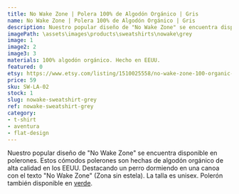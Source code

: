 ```yaml
---
title: No Wake Zone | Polera 100% de Algodón Orgánico | Gris
name: No Wake Zone | Polera 100% de Algodón Orgánico | Gris
description: Nuestro popular diseño de "No Wake Zone" se encuentra disponible en polerones. Estos cómodos polerones son hechas de algodón orgánico de alta calidad en los EEUU. Destacando un perro dormiendo en una canoa con el texto "No Wake Zone" (Zona sin estela).
imagePath: \assets\images\products\sweatshirts\nowake\grey
image: 1
image2: 2
image3: 3
materials: 100% algodón orgánico. Hecho en EEUU.
featured: 0
etsy: https://www.etsy.com/listing/1510025558/no-wake-zone-100-organic-cotton-unisex
price: 59
sku: SW-LA-02
stock: 1
slug: nowake-sweatshirt-grey
ref: nowake-sweatshirt-grey
category:
- t-shirt
- aventura
- flat-design
---
```

Nuestro popular diseño de "No Wake Zone" se encuentra disponible en polerones. Estos cómodos polerones son hechas de algodón orgánico de alta calidad en los EEUU. Destacando un perro dormiendo en una canoa con el texto "No Wake Zone" (Zona sin estela). La talla es unisex. Polerón también disponible en <a href="/es/products/nowake-sweatshirt-moss" title="No Wake Zone | Polerón 100% de Algodón Orgánico | Verde">verde</a>.
